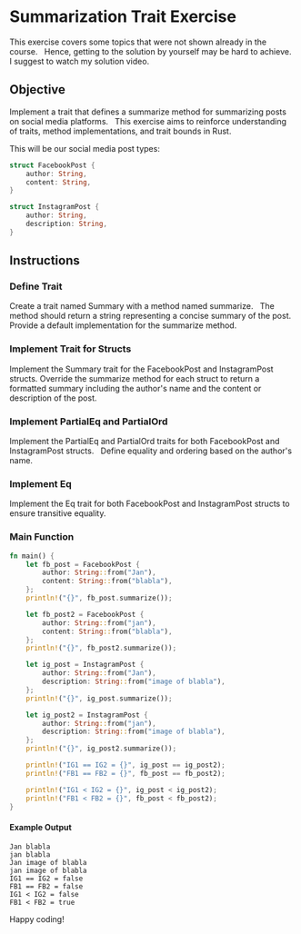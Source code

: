 # Summarization Trait Exercise

This exercise covers some topics that were not shown already in the course.  
Hence, getting to the solution by yourself may be hard to achieve.  
I suggest to watch my solution video.

## Objective

Implement a trait that defines a summarize method for summarizing posts on social media platforms.  
This exercise aims to reinforce understanding of traits, method implementations, and trait bounds in Rust.

This will be our social media post types:

```rust
struct FacebookPost {
    author: String,
    content: String,
}

struct InstagramPost {
    author: String,
    description: String,
}
```

## Instructions

### Define Trait

Create a trait named Summary with a method named summarize.  
The method should return a string representing a concise summary of the post.  
Provide a default implementation for the summarize method.  

### Implement Trait for Structs

Implement the Summary trait for the FacebookPost and InstagramPost structs. Override the summarize method for each struct to return a formatted summary including the author's name and the content or description of the post.

### Implement PartialEq and PartialOrd

Implement the PartialEq and PartialOrd traits for both FacebookPost and InstagramPost structs.  
Define equality and ordering based on the author's name.  

### Implement Eq

Implement the Eq trait for both FacebookPost and InstagramPost structs to ensure transitive equality.

### Main Function

```rust
fn main() {
    let fb_post = FacebookPost {
        author: String::from("Jan"),
        content: String::from("blabla"),
    };
    println!("{}", fb_post.summarize());

    let fb_post2 = FacebookPost {
        author: String::from("jan"),
        content: String::from("blabla"),
    };
    println!("{}", fb_post2.summarize());

    let ig_post = InstagramPost {
        author: String::from("Jan"),
        description: String::from("image of blabla"),
    };
    println!("{}", ig_post.summarize());

    let ig_post2 = InstagramPost {
        author: String::from("jan"),
        description: String::from("image of blabla"),
    };
    println!("{}", ig_post2.summarize());

    println!("IG1 == IG2 = {}", ig_post == ig_post2);
    println!("FB1 == FB2 = {}", fb_post == fb_post2);

    println!("IG1 < IG2 = {}", ig_post < ig_post2);
    println!("FB1 < FB2 = {}", fb_post < fb_post2);
}
```

#### Example Output

```text
Jan blabla
jan blabla
Jan image of blabla
jan image of blabla
IG1 == IG2 = false
FB1 == FB2 = false
IG1 < IG2 = false
FB1 < FB2 = true
```

Happy coding!
